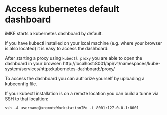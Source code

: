 # Access kubernetes default dashboard 

iMKE starts a kubernetes dashboard by default.

If you have kubectl installed on your local machine (e.g. where your browser is also located) it is easy to access the dashboard:

After starting a proxy using ``` kubectl proxy ``` you are able to open the dashboard in your browser: http://localhost:8001/api/v1/namespaces/kube-system/services/https:kubernetes-dashboard:/proxy/

To access the dashboard you can authorize yourself by uploading a kubeconfig file.

If your kubectl installation is on a remote location you can build a tunne via SSH to that localtion:

``` ssh -A username@<remoteWorkstationIP> -L 8001:127.0.0.1:8001 ```
